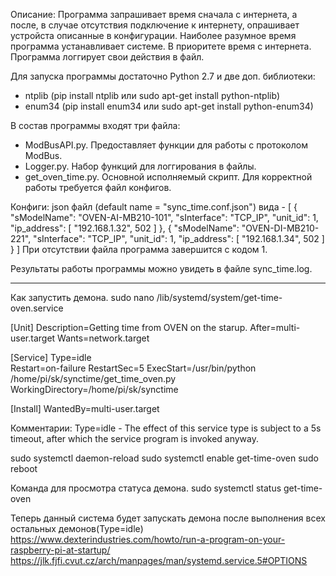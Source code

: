 Описание:
Программа запрашивает время сначала с интернета, а после, в случае отсутствия подключение к интернету, опрашивает устройста описанные в конфигурации.
Наиболее разумное время программа устанавливает системе. В приоритете время с интернета.
Программа логгирует свои действия в файл.

Для запуска программы достаточно Python 2.7 и две доп. библиотеки:
- ntplib (pip install ntplib или sudo apt-get install python-ntplib)
- enum34 (pip install enum34 или sudo apt-get install python-enum34)

В состав программы входят три файла:
- ModBusAPI.py. 	Предоставляет функции для работы с протоколом ModBus.
- Logger.py. 		Набор функций для логгирования в файлы.
- get_oven_time.py.	Основной исполняемый скрипт. Для корректной работы требуется файл конфигов.

Конфиги:
json файл (default name = "sync_time.conf.json") вида -
[
    {
        "sModelName": "OVEN-AI-MB210-101",
        "sInterface": "TCP_IP",
        "unit_id": 1,
        "ip_address": [
            "192.168.1.32",
            502
        ]
    },
    {
        "sModelName": "OVEN-DI-MB210-221",
        "sInterface": "TCP_IP",
        "unit_id": 1,
        "ip_address": [
            "192.168.1.34",
            502
        ]
    }
]
При отсутствии файла программа завершится с кодом 1.

Результаты работы программы можно увидеть в файле sync_time.log.

----------------------------------------------------------------------
Как запустить демона.
sudo nano /lib/systemd/system/get-time-oven.service

[Unit]
Description=Getting time from OVEN on the starup.
After=multi-user.target
Wants=network.target

[Service]
Type=idle			
Restart=on-failure
RestartSec=5
ExecStart=/usr/bin/python /home/pi/sk/synctime/get_time_oven.py
WorkingDirectory=/home/pi/sk/synctime

[Install]
WantedBy=multi-user.target


Комментарии:
Type=idle - The effect of this service type is subject to a 5s timeout, after which the service program is invoked anyway.

sudo systemctl daemon-reload
sudo systemctl enable get-time-oven
sudo reboot

Команда для просмотра статуса демона.
sudo systemctl status get-time-oven

Теперь данный система будет запускать демона после выполнения всех остальных демонов(Type=idle)
https://www.dexterindustries.com/howto/run-a-program-on-your-raspberry-pi-at-startup/
https://jlk.fjfi.cvut.cz/arch/manpages/man/systemd.service.5#OPTIONS
